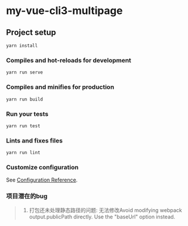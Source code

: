 # my-vue-cli3-multipage

## Project setup
```
yarn install
```

### Compiles and hot-reloads for development
```
yarn run serve
```

### Compiles and minifies for production
```
yarn run build
```

### Run your tests
```
yarn run test
```

### Lints and fixes files
```
yarn run lint
```

### Customize configuration
See [Configuration Reference](https://cli.vuejs.org/config/).

### 项目潜在的bug
> 1. 打包还未处理静态路径的问题: 无法修改Avoid modifying webpack output.publicPath directly. Use the "baseUrl" option instead.
